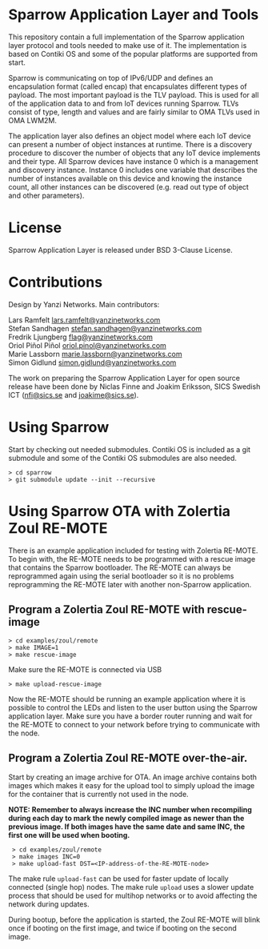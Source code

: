 # Sparrow Application Layer and Tools

This repository contain a full implementation of the Sparrow
application layer protocol and tools needed to make use of it. The
implementation is based on Contiki OS and some of the popular
platforms are supported from start.

Sparrow is communicating on top of IPv6/UDP and defines an encapsulation
format (called encap) that encapsulates different types of
payload. The most important payload is the TLV payload. This is used
for all of the application data to and from IoT devices running
Sparrow. TLVs consist of type, length and values and are fairly
similar to OMA TLVs used in OMA LWM2M.

The application layer also defines an object model where each IoT
device can present a number of object instances at runtime. There is a
discovery procedure to discover the number of objects that any IoT
device implements and their type. All Sparrow devices have instance
0 which is a management and discovery instance. Instance 0 includes one
variable that describes the number of instances available on this
device and knowing the instance count, all other instances can be
discovered (e.g. read out type of object and other parameters).

# License

Sparrow Application Layer is released under BSD 3-Clause License.

# Contributions

Design by Yanzi Networks.
Main contributors:

Lars Ramfelt <lars.ramfelt@yanzinetworks.com>  
Stefan Sandhagen <stefan.sandhagen@yanzinetworks.com>  
Fredrik Ljungberg <flag@yanzinetworks.com>  
Oriol Piñol Piñol <oriol.pinol@yanzinetworks.com>  
Marie Lassborn <marie.lassborn@yanzinetworks.com>  
Simon Gidlund <simon.gidlund@yanzinetworks.com>  

The work on preparing the Sparrow Application Layer
for open source release have been done by Niclas Finne
and Joakim Eriksson, SICS Swedish ICT (nfi@sics.se and
joakime@sics.se).

# Using Sparrow

Start by checking out needed submodules. Contiki OS is included as a
git submodule and some of the Contiki OS submodules are also needed.

    > cd sparrow
    > git submodule update --init --recursive

# Using Sparrow OTA with Zolertia Zoul RE-MOTE

There is an example application included for testing with Zolertia
RE-MOTE. To begin with, the RE-MOTE needs to be programmed with a
rescue image that contains the Sparrow bootloader. The RE-MOTE can
always be reprogrammed again using the serial bootloader so it is no
problems reprogramming the RE-MOTE later with another non-Sparrow
application.

## Program a Zolertia Zoul RE-MOTE with rescue-image

    > cd examples/zoul/remote
    > make IMAGE=1
    > make rescue-image

Make sure the RE-MOTE is connected via USB

    > make upload-rescue-image

Now the RE-MOTE should be running an example application where it is
possible to control the LEDs and listen to the user button using the
Sparrow application layer. Make sure you have a border router running
and wait for the RE-MOTE to connect to your network before trying to
communicate with the node.

## Program a Zolertia Zoul RE-MOTE over-the-air.

Start by creating an image archive for OTA. An image archive contains
both images which makes it easy for the upload tool to simply upload
the image for the container that is currently not used in the node.

**NOTE: Remember to always increase the INC number when recompiling
during each day to mark the newly compiled image as newer than the
previous image. If both images have the same date and same INC, the
first one will be used when booting.**

     > cd examples/zoul/remote
     > make images INC=0
     > make upload-fast DST=<IP-address-of-the-RE-MOTE-node>

The make rule `upload-fast` can be used for faster update of locally
connected (single hop) nodes. The make rule `upload` uses a slower
update process that should be used for multihop networks or to avoid
affecting the network during updates.

During bootup, before the application is started, the Zoul RE-MOTE
will blink once if booting on the first image, and twice if booting on
the second image.
